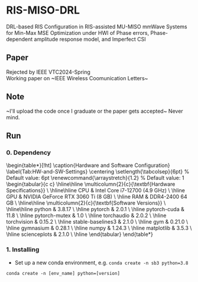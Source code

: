 # RIS-MISO-DRL
DRL-based RIS Configuration in RIS-assisted MU-MISO mmWave Systems for Min-Max MSE Optimization under HWI of Phase errors, Phase-dependent amplitude response model, and Imperfect CSI

## Paper
Rejected by IEEE VTC2024-Spring\
Working paper on ~IEEE Wireless Coomunication Letters~

## Note
~I'll upload the code once I graduate or the paper gets accepted~ Never mind.

## Run
### 0. Dependency
\begin{table*}[!ht]
    \caption{Hardware and Software Configuration}
    \label{Tab:HW-and-SW-Settings}
    \centering
    \setlength{\tabcolsep}{6pt}       % Default value: 6pt
    \renewcommand{\arraystretch}{1.2} % Default value: 1
    \begin{tabular}{c c}
        \hline\hline
        \multicolumn{2}{c}{\textbf{Hardware Specifications}}   \\ \hline\hline
        CPU & Intel Core i7-12700 (4.9 GHz)          \\ \hline
        GPU & NVIDIA GeForce RTX 3060 Ti (8 GB)  \\ \hline
        RAM & DDR4-2400 64 GB                              \\ \hline\hline
        \multicolumn{2}{c}{\textbf{Software Versions}}  \\ \hline\hline
        python & 3.8.17  \\ \hline
        pytorch & 2.0.1  \\ \hline
        pytorch-cuda & 11.8 \\ \hline
        pytorch-mutex & 1.0  \\ \hline
        torchaudio & 2.0.2  \\ \hline
        torchvision & 0.15.2  \\ \hline
        stable-baselines3 & 2.1.0  \\ \hline
        gym & 0.21.0  \\ \hline
        gymnasium & 0.28.1  \\ \hline
        numpy & 1.24.3  \\ \hline
        matplotlib & 3.5.3  \\ \hline
        scienceplots & 2.1.0  \\ \hline
    \end{tabular}
\end{table*}
### 1. Installing
- Set up a new conda environment, e.g. ```conda create -n sb3 python=3.8```
```
conda create -n [env_name] python=[version]
```

